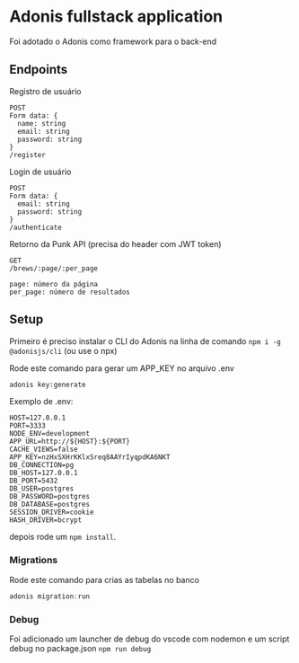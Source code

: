 # Adonis fullstack application

Foi adotado o Adonis como framework para o back-end

## Endpoints

Registro de usuário

```
POST
Form data: {
  name: string
  email: string
  password: string
}
/register
```

Login de usuário

```
POST
Form data: {
  email: string
  password: string
}
/authenticate
```

Retorno da Punk API (precisa do header com JWT token)

```
GET
/brews/:page/:per_page

page: número da página
per_page: número de resultados
```

## Setup

Primeiro é preciso instalar o CLI do Adonis na linha de comando `npm i -g @adonisjs/cli` (ou use o npx)

Rode este comando para gerar um APP_KEY no arquivo .env

```bash
adonis key:generate
```

Exemplo de .env:

```
HOST=127.0.0.1
PORT=3333
NODE_ENV=development
APP_URL=http://${HOST}:${PORT}
CACHE_VIEWS=false
APP_KEY=nzHxSXHrKKlxSreq8AAYrIyqpdKA6NKT
DB_CONNECTION=pg
DB_HOST=127.0.0.1
DB_PORT=5432
DB_USER=postgres
DB_PASSWORD=postgres
DB_DATABASE=postgres
SESSION_DRIVER=cookie
HASH_DRIVER=bcrypt
```

depois rode um `npm install`.

### Migrations

Rode este comando para crias as tabelas no banco

```js
adonis migration:run
```

### Debug

Foi adicionado um launcher de debug do vscode com nodemon e um script debug no package.json `npm run debug`
